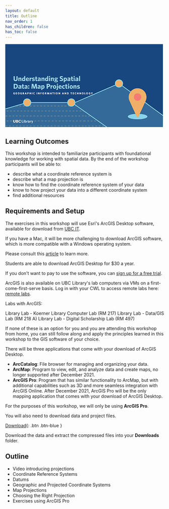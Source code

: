 ```yaml
---
layout: default
title: Outline
nav_order: 1
has_children: false
has_toc: false
---
```


![Understanding Spatial Data Workshop](images/understanding-spatial-data-map-projections.jpg)

## Learning Outcomes

This workshop is intended to familiarize participants with foundational knowledge for working with spatial data. By the end of the workshop participants will be able to:

- describe what a coordinate reference system is
- describe what a map projection is
- know how to find the coordinate reference system of your data
- know to how project your data into a different coordinate system
- find additional resources

## Requirements and Setup

The exercises in this workshop will use Esri's ArcGIS Desktop software, available for download from [UBC IT](http://gis.ubc.ca/software/).

If you have a Mac, it will be more challenging to download ArcGIS software, which is more compatible with a Windows operating system.

Please consult this [article](https://pro.arcgis.com/en/pro-app/get-started/run-pro-on-a-mac.htm) to learn more.

Students are able to download ArcGIS Desktop for \$30 a year.

If you don't want to pay to use the software, you can [sign up for a free trial](https://www.esri.com/en-us/arcgis/products/arcgis-pro/trial).

ArcGIS is also available on UBC Library's lab computers via VMs on a first-come-first-serve basis. Log in with your CWL to access remote labs here: [remote labs](https://remotelabs.ubc.ca).

Labs with ArcGIS:

Library Lab - Koerner Library Computer Lab (RM 217)
Library Lab - Data/GIS Lab (RM 218 A)
Library Lab - Digital Scholarship Lab (RM 497)

If none of these is an option for you and you are attending this workshop from home, you can still follow along and apply the principles learned in this workshop to the GIS software of your choice.

There will be three applications that come with your download of ArcGIS Desktop.

- **ArcCatalog**: File browser for managing and organizing your data.
- **ArcMap**: Program to view, edit, and analyze data and create maps, no longer supported after December 2021.
- **ArcGIS Pro**: Program that has similar functionality to ArcMap, but with additional capabilities such as 3D and more seamless integration with ArcGIS Online. After December 2021, ArcGIS Pro will be the only mapping application that comes with your download of ArcGIS Desktop.

For the purposes of this workshop, we will only be using **ArcGIS Pro**.

You will also need to download data and project files.

[Download](https://github.com/ubc-library-rc/map-projections/raw/master/data/projections-workshop-data.zip
){: .btn .btn-blue }

Download the data and extract the compressed files into your **Downloads** folder.

## Outline

- Video introducing projections
- Coordinate Reference Systems
- Datums
- Geographic and Projected Coordinate Systems
- Map Projections
- Choosing the Right Projection
- Exercises using ArcGIS Pro
